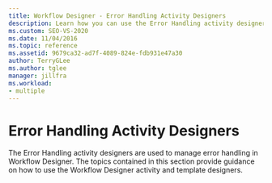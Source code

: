 ```yaml
---
title: Workflow Designer - Error Handling Activity Designers
description: Learn how you can use the Error Handling activity designers to manage error handling in Workflow Designer.
ms.custom: SEO-VS-2020
ms.date: 11/04/2016
ms.topic: reference
ms.assetid: 9679ca32-ad7f-4089-824e-fdb931e47a30
author: TerryGLee
ms.author: tglee
manager: jillfra
ms.workload:
- multiple
---
```

# Error Handling Activity Designers

The Error Handling activity designers are used to manage error handling in Workflow Designer. The topics contained in this section provide guidance on how to use the Workflow Designer activity and template designers.
